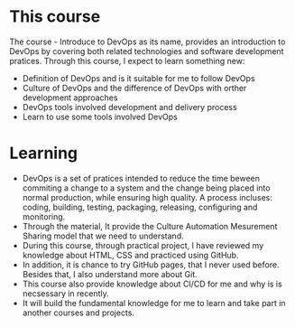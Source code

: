 
# This course

The course - Introduce to DevOps as its name, provides an introduction to DevOps by covering both
related technologies and software development pratices.	
Through this course, I expect to learn something new:

* Definition of DevOps and is it suitable for me to follow DevOps
* Culture of DevOps and the difference of DevOps with orther development approaches
* DevOps tools involved development and delivery process
* Learn to use some tools involved DevOps

# Learning
* DevOps is a set of pratices intended to reduce the time beween commiting a change to a system and the change being placed into normal production, while ensuring high quality. A process incluses: coding,
building, testing, packaging, releasing, configuring and monitoring.
* Through the material, It provide the Culture Automation Mesurement Sharing model that we need to understand.
* During this course, through practical project, I have reviewed my knowledge about HTML, CSS and practiced using GitHub.
* In addition, it is chance to try GitHub pages, that I never used before. Besides that, I also understand more about Git.
* This course also provide knowledge about CI/CD for me and why is is necsessary in recently.
* It will build the fundamental knowledge for me to learn and take part in another courses and projects.
		